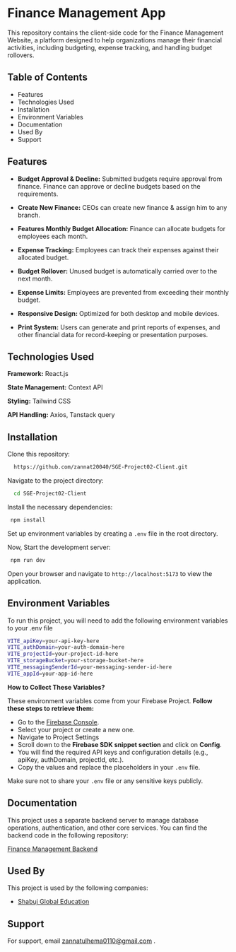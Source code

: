 
# Finance Management App 

This repository contains the client-side code for the Finance Management Website, a platform designed to help organizations manage their financial activities, including budgeting, expense tracking, and handling budget rollovers.


## Table of Contents

- Features
- Technologies Used
- Installation
- Environment Variables
- Documentation
- Used By
- Support


## Features

- **Budget Approval & Decline:** Submitted budgets require approval from finance. Finance can approve or decline budgets based on the requirements.

- **Create New Finance:** CEOs can create new finance & assign him to any branch.

- **Features Monthly Budget Allocation:** Finance can allocate budgets for employees each month.
- **Expense Tracking:** Employees can track their expenses against their allocated budget.
- **Budget Rollover:** Unused budget is automatically carried over to the next month.
- **Expense Limits:** Employees are prevented from exceeding their monthly budget.
- **Responsive Design:** Optimized for both desktop and mobile devices.
- **Print System:** Users can generate and print reports of expenses, and other financial data for record-keeping or presentation purposes.
## Technologies Used

**Framework:** React.js 

**State Management:** Context API 

**Styling:** Tailwind CSS 

**API Handling:** Axios, Tanstack query


## Installation

Clone this repository:

```bash
  https://github.com/zannat20040/SGE-Project02-Client.git
```
    
Navigate to the project directory:

```bash
  cd SGE-Project02-Client
```
Install the necessary dependencies:
```bash
 npm install

```
Set up environment variables by creating a ``` .env ```  file in the root directory.


Now, Start the development server:
```bash
 npm run dev
```

Open your browser and navigate to ```http://localhost:5173``` to view the application.
## Environment Variables

To run this project, you will need to add the following environment variables to your .env file

```bash 
VITE_apiKey=your-api-key-here
VITE_authDomain=your-auth-domain-here
VITE_projectId=your-project-id-here
VITE_storageBucket=your-storage-bucket-here
VITE_messagingSenderId=your-messaging-sender-id-here
VITE_appId=your-app-id-here

```

**How to Collect These Variables?**

These environment variables come from your Firebase Project. **Follow these steps to retrieve them:**

- Go to the [Firebase Console](https://console.firebase.google.com/u/0/).
- Select your project or create a new one.
- Navigate to Project Settings
- Scroll down to the **Firebase SDK snippet section** and click on **Config**.
- You will find the required API keys and configuration details (e.g., apiKey, authDomain, projectId, etc.).
- Copy the values and replace the placeholders in your ```.env```  file.

Make sure not to share your ```.env``` file or any sensitive keys publicly.
## Documentation

This project uses a separate backend server to manage database operations, authentication, and other core services. You can find the backend code in the following repository:


[Finance Management Backend](https://github.com/sadmanryanriad/SGE-project02-Backend)


## Used By

This project is used by the following companies:

- [Shabuj Global Education](https://choosealicense.com/licenses/mit/)



## Support

For support, email zannatulhema0110@gmail.com .

